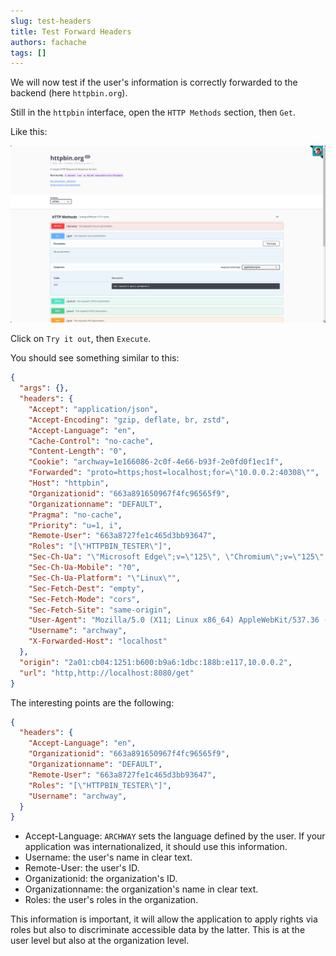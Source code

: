 ```yaml
---
slug: test-headers
title: Test Forward Headers
authors: fachache
tags: []
---
```


We will now test if the user's information is correctly forwarded to the backend (here `httpbin.org`).

Still in the `httpbin` interface, open the `HTTP Methods` section, then `Get`.

Like this:

![httpbin-open-get](../img/test/httpbin-open-get.png)

Click on `Try it out`, then `Execute`.

You should see something similar to this:

```json
{
  "args": {},
  "headers": {
    "Accept": "application/json",
    "Accept-Encoding": "gzip, deflate, br, zstd",
    "Accept-Language": "en",
    "Cache-Control": "no-cache",
    "Content-Length": "0",
    "Cookie": "archway=1e166086-2c0f-4e66-b93f-2e0fd0f1ec1f",
    "Forwarded": "proto=https;host=localhost;for=\"10.0.0.2:40308\"",
    "Host": "httpbin",
    "Organizationid": "663a891650967f4fc96565f9",
    "Organizationname": "DEFAULT",
    "Pragma": "no-cache",
    "Priority": "u=1, i",
    "Remote-User": "663a8727fe1c465d3bb93647",
    "Roles": "[\"HTTPBIN_TESTER\"]",
    "Sec-Ch-Ua": "\"Microsoft Edge\";v=\"125\", \"Chromium\";v=\"125\", \"Not.A/Brand\";v=\"24\"",
    "Sec-Ch-Ua-Mobile": "?0",
    "Sec-Ch-Ua-Platform": "\"Linux\"",
    "Sec-Fetch-Dest": "empty",
    "Sec-Fetch-Mode": "cors",
    "Sec-Fetch-Site": "same-origin",
    "User-Agent": "Mozilla/5.0 (X11; Linux x86_64) AppleWebKit/537.36 (KHTML, like Gecko) Chrome/125.0.0.0 Safari/537.36 Edg/125.0.0.0",
    "Username": "archway",
    "X-Forwarded-Host": "localhost"
  },
  "origin": "2a01:cb04:1251:b600:b9a6:1dbc:188b:e117,10.0.0.2",
  "url": "http,http://localhost:8080/get"
}
```

The interesting points are the following:

```json
{
  "headers": {
    "Accept-Language": "en",
    "Organizationid": "663a891650967f4fc96565f9",
    "Organizationname": "DEFAULT",
    "Remote-User": "663a8727fe1c465d3bb93647",
    "Roles": "[\"HTTPBIN_TESTER\"]",
    "Username": "archway",
  }
}
```

- Accept-Language: `ARCHWAY` sets the language defined by the user. If your application was internationalized, it should use this information.
- Username: the user's name in clear text.
- Remote-User: the user's ID.
- Organizationid: the organization's ID.
- Organizationname: the organization's name in clear text.
- Roles: the user's roles in the organization.

This information is important, it will allow the application to apply rights via roles but also to discriminate accessible data by the latter. This is at the user level but also at the organization level.

